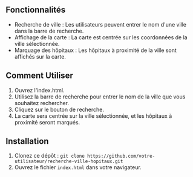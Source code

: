 
## Fonctionnalités

- Recherche de ville : Les utilisateurs peuvent entrer le nom d'une ville dans la barre de recherche.
- Affichage de la carte : La carte est centrée sur les coordonnées de la ville sélectionnée.
- Marquage des hôpitaux : Les hôpitaux à proximité de la ville sont affichés sur la carte.

## Comment Utiliser

1. Ouvrez l'index.html.
2. Utilisez la barre de recherche pour entrer le nom de la ville que vous souhaitez rechercher.
3. Cliquez sur le bouton de recherche.
4. La carte sera centrée sur la ville sélectionnée, et les hôpitaux à proximité seront marqués.


## Installation

1. Clonez ce dépôt : `git clone https://github.com/votre-utilisateur/recherche-ville-hopitaux.git`
2. Ouvrez le fichier `index.html` dans votre navigateur.


